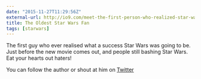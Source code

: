 ```yaml
---
date: "2015-11-27T11:29:56Z"
external-url: http://io9.com/meet-the-first-person-who-realized-star-wars-would-chan-1744876892
title: The Oldest Star Wars Fan
tags: [starwars]
---
```


The first guy who ever realised what a success Star Wars was going to be. Just before the new movie comes out, and people still bashing Star Wars. Eat your hearts out haters!

You can follow the author or shout at him on [Twitter](https://twitter.com/abijango)
